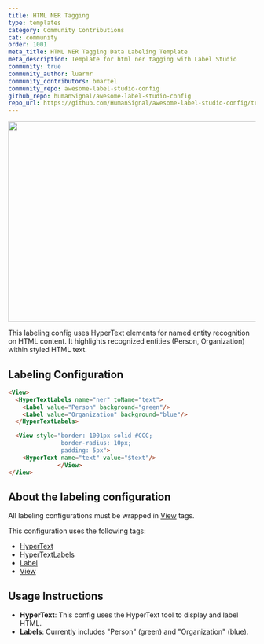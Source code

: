 ```yaml
---
title: HTML NER Tagging
type: templates
category: Community Contributions
cat: community
order: 1001
meta_title: HTML NER Tagging Data Labeling Template
meta_description: Template for html ner tagging with Label Studio
community: true
community_author: luarmr
community_contributors: bmartel
community_repo: awesome-label-studio-config
github_repo: humanSignal/awesome-label-studio-config
repo_url: https://github.com/HumanSignal/awesome-label-studio-config/tree/main/label-configs/html-ner-tagging-person-and-organization
---
```



<img src="/images/templates/html-ner-tagging-person-and-organization.gif" alt="" class="gif-border" width="552px" height="408px" />

This labeling config uses HyperText elements for named entity recognition on HTML content. It highlights recognized entities (Person, Organization) within styled HTML text.

## Labeling Configuration

```html
<View>
  <HyperTextLabels name="ner" toName="text">
    <Label value="Person" background="green"/>
    <Label value="Organization" background="blue"/>
  </HyperTextLabels>

  <View style="border: 1001px solid #CCC;
               border-radius: 10px;
               padding: 5px">
    <HyperText name="text" value="$text"/> 
              </View>
</View>

```

## About the labeling configuration

All labeling configurations must be wrapped in [View](/tags/view.html) tags.

This configuration uses the following tags:

- [HyperText](/tags/hypertext.html)
- [HyperTextLabels](/tags/hypertextlabels.html)
- [Label](/tags/label.html)
- [View](/tags/view.html)

## Usage Instructions

- **HyperText**: This config uses the HyperText tool to display and label HTML.
- **Labels**: Currently includes "Person" (green) and "Organization" (blue).

